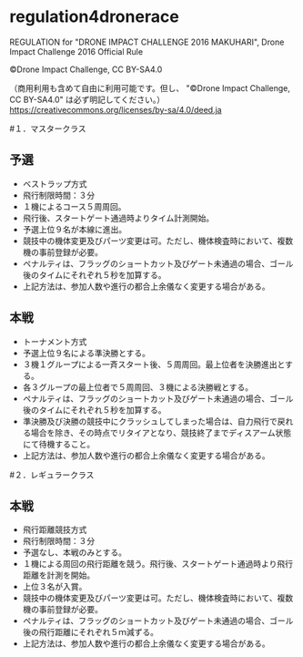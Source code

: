 # regulation4dronerace
REGULATION for "DRONE IMPACT CHALLENGE 2016 MAKUHARI", Drone Impact Challenge 2016 Official Rule

©Drone Impact Challenge, CC BY-SA4.0

（商用利用も含めて自由に利用可能です。但し、 "©Drone Impact Challenge, CC BY-SA4.0" は必ず明記してください。）
<https://creativecommons.org/licenses/by-sa/4.0/deed.ja>


#１．マスタークラス
## 予選
* ベストラップ方式
* 飛行制限時間：３分
* １機によるコース５周周回。
* 飛行後、スタートゲート通過時よりタイム計測開始。
* 予選上位９名が本線に進出。
* 競技中の機体変更及びパーツ変更は可。ただし、機体検査時において、複数機の事前登録が必要。
* ペナルティは、フラッグのショートカット及びゲート未通過の場合、ゴール後のタイムにそれぞれ５秒を加算する。
* 上記方法は、参加人数や進行の都合上余儀なく変更する場合がある。

## 本戦
* トーナメント方式
* 予選上位９名による準決勝とする。
* ３機１グループによる一斉スタート後、５周周回。最上位者を決勝進出とする。
* 各３グループの最上位者で５周周回、３機による決勝戦とする。
* ペナルティは、フラッグのショートカット及びゲート未通過の場合、ゴール後のタイムにそれぞれ５秒を加算する。
* 準決勝及び決勝の競技中にクラッシュしてしまった場合は、自力飛行で戻れる場合を除き、その時点でリタイアとなり、競技終了までディスアーム状態にて待機すること。
* 上記方法は、参加人数や進行の都合上余儀なく変更する場合がある。

#２．レギュラークラス
## 本戦
* 飛行距離競技方式
* 飛行制限時間：３分
* 予選なし、本戦のみとする。
* １機による周回の飛行距離を競う。飛行後、スタートゲート通過時より飛行距離を計測を開始。
* 上位３名が入賞。
* 競技中の機体変更及びパーツ変更は可。ただし、機体検査時において、複数機の事前登録が必要。
* ペナルティは、フラッグのショートカット及びゲート未通過の場合、ゴール後の飛行距離にそれぞれ５ｍ減ずる。
* 上記方法は、参加人数や進行の都合上余儀なく変更する場合がある。
